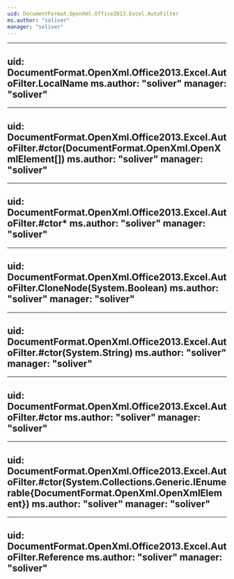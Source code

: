 ```yaml
---
uid: DocumentFormat.OpenXml.Office2013.Excel.AutoFilter
ms.author: "soliver"
manager: "soliver"
---
```


---
uid: DocumentFormat.OpenXml.Office2013.Excel.AutoFilter.LocalName
ms.author: "soliver"
manager: "soliver"
---

---
uid: DocumentFormat.OpenXml.Office2013.Excel.AutoFilter.#ctor(DocumentFormat.OpenXml.OpenXmlElement[])
ms.author: "soliver"
manager: "soliver"
---

---
uid: DocumentFormat.OpenXml.Office2013.Excel.AutoFilter.#ctor*
ms.author: "soliver"
manager: "soliver"
---

---
uid: DocumentFormat.OpenXml.Office2013.Excel.AutoFilter.CloneNode(System.Boolean)
ms.author: "soliver"
manager: "soliver"
---

---
uid: DocumentFormat.OpenXml.Office2013.Excel.AutoFilter.#ctor(System.String)
ms.author: "soliver"
manager: "soliver"
---

---
uid: DocumentFormat.OpenXml.Office2013.Excel.AutoFilter.#ctor
ms.author: "soliver"
manager: "soliver"
---

---
uid: DocumentFormat.OpenXml.Office2013.Excel.AutoFilter.#ctor(System.Collections.Generic.IEnumerable{DocumentFormat.OpenXml.OpenXmlElement})
ms.author: "soliver"
manager: "soliver"
---

---
uid: DocumentFormat.OpenXml.Office2013.Excel.AutoFilter.Reference
ms.author: "soliver"
manager: "soliver"
---
